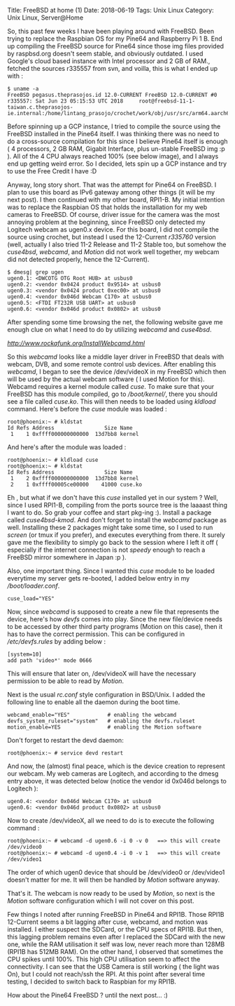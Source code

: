 Title: FreeBSD at home (1)
Date: 2018-06-19
Tags: Unix Linux
Category: Unix Linux, Server@Home


So, this past few weeks I have been playing around with FreeBSD. Been trying to replace the Raspbian OS for my Pine64 and Raspberry Pi 1 B. End up compiling the FreeBSD source for Pine64 since those img files provided by raspbsd.org doesn't seem stable, and obviously outdated. I used Google's cloud based instance with Intel processor and 2 GB of RAM., fetched the sources r335557 from svn, and voilla, this is what I ended up with :
```
$ uname -a
FreeBSD pegasus.theprasojos.id 12.0-CURRENT FreeBSD 12.0-CURRENT #0 r335557: Sat Jun 23 05:15:53 UTC 2018     root@freebsd-11-1-taiwan.c.theprasojos-ie.internal:/home/lintang_prasojo/crochet/work/obj/usr/src/arm64.aarch64/sys/GENERIC
```

Before spinning up a GCP instance, I tried to compile the source using the FreeBSD installed in the Pine64 itself. I was thinking there was no need to do a cross-source compilation for this since I believe Pine64 itself is enough ( 4 processors, 2 GB RAM, Gigabit Interface, plus un-stable FreeBSD img :p ). All of the 4 CPU always reached 100% (see below image), and I always end up getting weird error. So I decided, lets spin up a GCP instance and try to use the Free Credit I have :D

Anyway, long story short. That was the attempt for Pine64 on FreeBSD. I plan to use this board as IPv6 gateway among other things (it will be my next post).
I then continued with my other board, RPI1-B. My initial intention was to replace the Raspbian OS that holds the installation for my web cameras to FreeBSD. Of course, driver issue for the camera was the most annoying problem at the beginning, since FreeBSD only detected my Logitech webcam as ugen0.x device. For this board, I did not compile the source using crochet, but instead I used the 12-Current *r335760* version (well, actually I also tried 11-2 Release and 11-2 Stable too, but somehow the *cuse4bsd*, *webcamd*, and *Motion* did not work well together, my webcam did not detected properly, hence the 12-Current).

```
$ dmesg| grep ugen
ugen0.1: <DWCOTG OTG Root HUB> at usbus0
ugen0.2: <vendor 0x0424 product 0x9514> at usbus0
ugen0.3: <vendor 0x0424 product 0xec00> at usbus0
ugen0.4: <vendor 0x046d Webcam C170> at usbus0
ugen0.5: <FTDI FT232R USB UART> at usbus0
ugen0.6: <vendor 0x046d product 0x0802> at usbus0
```

After spending some time browsing the net, the following website gave me enough clue on what I need to do by utilizing *webcamd* and *cuse4bsd*.

*http://www.rockafunk.org/InstallWebcamd.html*

So this *webcamd* looks like a middle layer driver in FreeBSD that deals with webcam, DVB, and some remote control usb devices. After enabling this *webcamd*, I began to see the device /dev/videoX in my FreeBSD which then will be used by the actual webcam software ( I used Motion for this). Webcamd requires a kernel module called *cuse*. To make sure that your FreeBSD has this module compiled, go to */boot/kernel/*, there you should see a file called *cuse.ko*. This will then needs to be loaded using *kldload* command.
Here's before the *cuse* module was loaded :

```
root@phoenix:~ # kldstat
Id Refs Address                Size Name
 1    1 0xffff000000000000  13d7bb8 kernel
```

And here's after the module was loaded :
```
root@phoenix:~ # kldload cuse
root@phoenix:~ # kldstat
Id Refs Address                Size Name
 1    2 0xffff000000000000  13d7bb8 kernel
 2    1 0xffff00005ce00000    41000 cuse.ko
```

Eh , but what if we don't have this *cuse* installed yet in our system ? Well, since I used RPI1-B, compiling from the ports source tree is the laaaast thing I want to do. So grab your coffee and start pkg-ing :). Install a package called *cuse4bsd-kmod*. And don't forget to install the *webcamd* package as well. Installing these 2 packages might take some time, so I used to run *screen* (or tmux if you prefer), and executes everything from there. It surely gave me the flexibility to simply go back to the session where I left it off ( especially if the internet connection is not *speedy* enough to reach a FreeBSD mirror somewhere in Japan :p ).

Also, one important thing. Since I wanted this *cuse* module to be loaded everytime my server gets re-booted, I added below entry in my */boot/loader.conf*.
```
cuse_load="YES"
```

Now, since *webcamd* is supposed to create a new file that represents the device, here's how *devfs* comes into play. Since the new file/device needs to be accessed by other third party programs (Motion on this case), then it has to have the correct permission. This can be configured in */etc/devfs.rules* by adding below :
```
[system=10]
add path 'video*' mode 0666
```
This will ensure that later on, /dev/videoX will have the necessary permission to be able to read by *Motion*.

Next is the usual *rc.conf* style configuration in BSD/Unix. I added the following line to enable all the daemon during the boot time.
```
webcamd_enable="YES"            # enabling the webcamd
devfs_system_ruleset="system"   # enabling the devfs.ruleset
motion_enable=YES               # enabling the Motion software
```

Don't forget to restart the devd daemon:
```
root@phoenix:~ # service devd restart
```

And now, the (almost) final peace, which is the device creation to represent our webcam. My web cameras are Logitech, and according to the dmesg entry above, it was detected below (notice the vendor id 0x046d belongs to Logitech ):

```
ugen0.4: <vendor 0x046d Webcam C170> at usbus0
ugen0.6: <vendor 0x046d product 0x0802> at usbus0
```

Now to create /dev/videoX, all we need to do is to execute the following command :
```
root@phoenix:~ # webcamd -d ugen0.6 -i 0 -v 0   ==> this will create /dev/video0
root@phoenix:~ # webcamd -d ugen0.4 -i 0 -v 1   ==> this will create /dev/video1
```

The order of which ugen0 device that should be /dev/video0 or /dev/video1 doesn't matter for me. It will then be handled by *Motion* software anyway.


That's it. The webcam is now ready to be used by *Motion*, so next is the *Motion* software configuration which I will not cover on this post.

Few things I noted after running FreeBSD in Pine64 and RPI1B. Those RPI1B 12-Current seems a bit lagging after cuse, webcamd, and motion was installed. I either suspect the SDCard, or the CPU specs of RPI1B. But then, this lagging problem remains even after I replaced the SDCard with the new one, while the RAM utilisation it self was low, never reach more than 128MB (RPI1B has 512MB RAM). On the other hand, I observed that sometimes the CPU spikes until 100%. This high CPU utilisation seem to affect the connectivity. I can see that the USB Camera is still working ( the light was On), but I could not reach/ssh the RPI. At this point after several time testing, I decided to switch back to Raspbian for my RPI1B.

How about the Pine64 FreeBSD ? until the next post... :)
